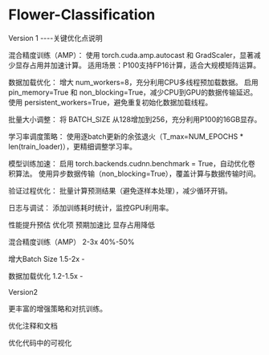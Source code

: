 # Flower-Classification
Version 1  ----关键优化点说明

混合精度训练（AMP）：
使用 torch.cuda.amp.autocast 和 GradScaler，显著减少显存占用并加速计算。
适用场景：P100支持FP16计算，适合大规模矩阵运算。

数据加载优化：
增大 num_workers=8，充分利用CPU多线程预加载数据。
启用 pin_memory=True 和 non_blocking=True，减少CPU到GPU的数据传输延迟。
使用 persistent_workers=True，避免重复初始化数据加载线程。

批量大小调整：
将 BATCH_SIZE 从128增加到256，充分利用P100的16GB显存。

学习率调度策略：
使用逐batch更新的余弦退火（T_max=NUM_EPOCHS * len(train_loader)），更精细调整学习率。

模型训练加速：
启用 torch.backends.cudnn.benchmark = True，自动优化卷积算法。
使用异步数据传输（non_blocking=True），覆盖计算与数据传输时间。

验证过程优化：
批量计算预测结果（避免逐样本处理），减少循环开销。

日志与调试：
添加训练耗时统计，监控GPU利用率。

性能提升预估
优化项	预期加速比	显存占用降低

混合精度训练（AMP）	2-3x	40%-50%

增大Batch Size	1.5-2x	-

数据加载优化	1.2-1.5x	-



Version2

更丰富的增强策略和对抗训练。

优化注释和文档

优化代码中的可视化


